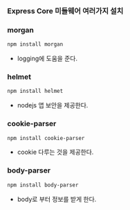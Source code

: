 
### Express Core 미들웨어 여러가지 설치

### morgan
```bash
npm install morgan
```
- logging에 도움을 준다.

### helmet
```bash
npm install helmet
```
- nodejs 앱 보안을 제공한다. 

### cookie-parser
```bash
npm install cookie-parser
```
- cookie 다루는 것을 제공한다.

### body-parser
```bash
npm install body-parser
```
- body로 부터 정보를 받게 한다.